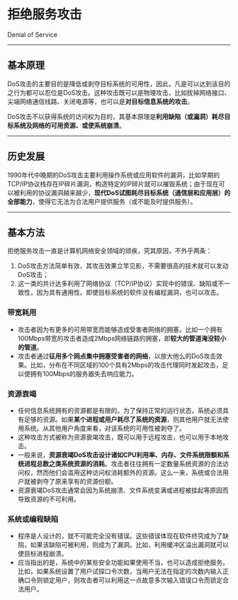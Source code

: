 # 拒绝服务攻击 #

Denial of Service 

---
 
## 基本原理 #
DoS攻击的主要目的是降低或剥夺目标系统的可用性，因此，凡是可以达到该目的之行为都可以忍位是DoS攻击。这种攻击既可以是物理攻击，比如拔掉网络接口、尖端网络通信线路、关闭电源等，也可以是**对目标信息系统的攻击**。    

DoS攻击不以获得系统的访问权为目的，其基本原理是**利用缺陷（或漏洞）耗尽目标系统及网络的可用资源、或使系统崩溃**。    

---

## 历史发展 #
1990年代中晚期的DoS攻击主要利用操作系统或应用软件的漏洞，比如早期的TCP/IP协议栈存在IP碎片漏洞，构造特定的IP碎片就可以摧毁系统；由于现在可以被利用的协议漏洞越来越少，**现代DoS试图耗尽目标系统（通信层和应用层）的全部能力**，使得它无法为合法用户提供服务（或不能及时提供服务）。    

---

## 基本方法 #
拒绝服务攻击一直是计算机网络安全领域的顽疾，究其原因，不外乎两条：     
1. DoS攻击方法简单有效，其攻击效果立竿见影，不需要很高的技术就可以发动DoS攻击；  
2. 这一类的共计达多利用了网络协议（TCP/IP协议）实现中的错误、缺陷或不一致性，因为具有通用性。即使目标系统的软件没有编程漏洞，也可以攻击。    

### 带宽耗用 #
* 攻击者因为有更多的可用带宽而能够造成受害者网络的拥塞。比如一个拥有100Mbps带宽的攻击者造成2Mbps网络链路的拥塞，即**较大的管道淹没较小的管道**。    
* 攻击者通过**征用多个网点集中拥塞受害者的网络**，以放大他么的DoS攻击效果。比如，分布在不同区域的100个具有2Mbps的攻击代理同时发起攻击，足以使拥有100Mbps的服务器失去响应能力。

### 资源衰竭 #
* 任何信息系统拥有的资源都是有限的。为了保持正常的运行状态，系统必须具有足够的资源。如果**某个进程或用户耗尽了系统的资源**，则其他用户就无法使用系统。从其他用户角度来看，对该系统的可用性被剥夺了。    
* 这种攻击方式被称为资源衰竭攻击，既可以用于远程攻击，也可以用于本地攻击。   
* 一般来说，**资源衰竭DoS攻击设计诸如CPU利用率、内存、文件系统限额和系统进程总数之类系统资源的消耗**。攻击者往往拥有一定数量系统资源的合法访问权，然而他们会滥用这种访问权消耗额外的资源。这么一来，系统或合法用户就被剥夺了原来享有的资源份额。    
* 资源衰竭DoS攻击通常会因为系统崩溃、文件系统变满或进程被挂起等原因而导致资源的不可利用。    

### 系统或编程缺陷 #
* 程序是人设计的，就不可能完全没有错误。这些错误体现在软件终究成为了缺陷，如果该缺陷可被利用，则成为了漏洞。比如，利用缓冲区溢出漏洞就可以使目标进程崩溃。    
* 应当指出的是，系统中的某些安全功能如果使用不当，也可以造成拒绝服务。比如，如果系统设置了用户试探口令次数，当用户无法在指定的次数内输入正确口令则锁定用户，则攻击者可以利用这一点故意多次输入错误口令而锁定合法用户。